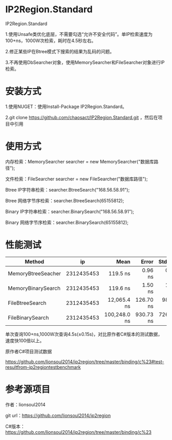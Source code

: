 # IP2Region.Standard
IP2Region.Standard

1.使用Unsafe类优化底层，不需要勾选“允许不安全代码”。单IP检索速度为100+ns，1000W次检索，耗时在4.5秒左右。

2.修正某些IP在Btree模式下搜索的结果为乱码的问题。

3.不再使用DbSearcher对象，使用MemorySearcher和FileSearcher对象进行IP检索。

# 安装方式

  1.使用NUGET：使用Install-Package IP2Region.Standard。
  
  2.git clone https://github.com/chaosact/IP2Region.Standard.git ，然后在项目中引用

# 使用方式

  内存检索：MemorySearcher searcher = new MemorySearcher("数据库路径");
  
  文件检索：FileSearcher searcher = new FileSearcher("数据库路径");
  
  Btree IP字符串检索：searcher.BtreeSearch("168.56.58.91");
  
  Btree 网络字节序检索：searcher.BtreeSearch(65155812);
  
  Binary IP字符串检索：searcher.BinarySearch("168.56.58.91");
  
  Binary 网络字节序检索：searcher.BinarySearch(65155812);
  
# 性能测试

|             Method |         ip |         Mean |       Error |    StdDev | 
|------------------- |----------- |-------------:|------------:|----------:|
| MemoryBtreeSeacher | 2312435453 |     119.5 ns |     0.96 ns |   0.90 ns |
| MemoryBinarySearch | 2312435453 |     119.6 ns |     1.50 ns |   1.40 ns | 
|    FileBtreeSearch | 2312435453 |  12,065.4 ns |   126.70 ns |  98.92 ns | 
|   FileBinarySearch | 2312435453 | 100,248.0 ns |   930.73 ns | 726.65 ns | 

单次查询100+ns,1000W次查询4.5s(±0.15s)，对比原作者C#版本的测试数据，速度快100倍以上。

原作者C#项目测试数据 

https://github.com/lionsoul2014/ip2region/tree/master/binding/c%23#test-resultfrom-ip2regiontestbenchmark



# 参考源项目
  
  作者：lionsoul2014
  
  git url：https://github.com/lionsoul2014/ip2region
  
  C#版本：https://github.com/lionsoul2014/ip2region/tree/master/binding/c%23

